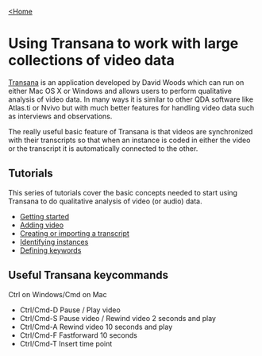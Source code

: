 [<Home](README.md)

# Using Transana to work with large collections of video data


[Transana](https://www.transana.com) is an application developed by David Woods which can run on either Mac OS X or Windows and allows users to perform qualitative analysis of video data. In many ways it is similar to other QDA software like Atlas.ti or Nvivo but with much better features for handling video data such as interviews and observations.

The really useful basic feature of Transana is that videos are synchronized with their transcripts so that when an instance is coded in either the video or the transcript it is automatically connected to the other.

## Tutorials

This series of tutorials cover the basic concepts needed to start using Transana to do qualitative analysis of video (or audio) data.

- [Getting started](https://vimeo.com/7433535)
- [Adding video](https://vimeo.com/7433616)
- [Creating or importing a transcript](https://vimeo.com/7433688)
- [Identifying instances](https://vimeo.com/7434003)
- [Defining keywords](https://vimeo.com/7434263)

## Useful Transana keycommands

Ctrl on Windows/Cmd on Mac

- Ctrl/Cmd-D Pause / Play video
- Ctrl/Cmd-S Pause video / Rewind video 2 seconds and play
- Ctrl/Cmd-A Rewind video 10 seconds and play
- Ctrl/Cmd-F Fastforward 10 seconds
- Ctrl/Cmd-T Insert time point

